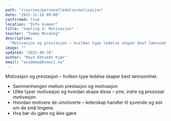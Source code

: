 ```yaml
---
path: "/courses/personalledelse/motivasjon"
date: "2021-11-10 09:00"
confirmed: true
location: "Info kommer"
title: "Samling 4: Motivasjon"
teacher: "Tommy Nordang"
description:
  "Motivasjon og prestasjon – hvilken type ledelse skaper best lønnsomhet."
image: ""
updated: "2021-08-16"
author: "Mayn Ektvedt Kjær"
email: "academy@knowit.no"
---
```


Motivasjon og prestasjon – hvilken type ledelse skaper best lønnsomhet.

- Sammenhengen mellom prestasjon og motivasjon
- Ulike typer motivasjon og hvordan skape disse – ytre, indre og prososial
  motivasjon
- Hvordan motivere de umotiverte – lederskap handler til syvende og sist om de
  små tingene.
- Hva bør du gjøre og ikke gjøre
